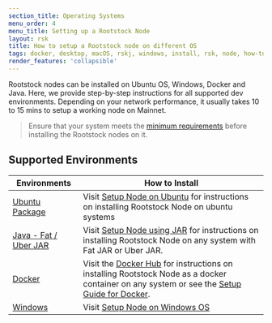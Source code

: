 ```yaml
---
section_title: Operating Systems
menu_order: 4
menu_title: Setting up a Rootstock Node
layout: rsk
title: How to setup a Rootstock node on different OS
tags: docker, desktop, macOS, rskj, windows, install, rsk, node, how-to, network, requirements, mainnet, testnet, regtest
render_features: 'collapsible'
---
```


Rootstock nodes can be installed on Ubuntu OS, Windows, Docker and Java. Here, we provide step-by-step instructions for all supported dev environments. Depending on your network performance, it usually takes 10 to 15 mins to setup a working node on Mainnet.

> Ensure that your system meets the [minimum requirements](/rsk/node/install/requirements/) before installing the Rootstock nodes on it.

## Supported Environments

| Environments | How to Install |
| --- | --- |
| [Ubuntu Package](/rsk/node/install/operating-systems/ubuntu/) | Visit [Setup Node on Ubuntu](/rsk/node/install/operating-systems/ubuntu/) for instructions on installing Rootstock Node on ubuntu systems |
| [Java - Fat / Uber JAR](/rsk/node/install/operating-systems/java/) | Visit [Setup Node using JAR](/rsk/node/install/operating-systems/java/) for instructions on installing Rootstock Node on any system with Fat JAR or Uber JAR. |
| [Docker](https://hub.docker.com/r/rsksmart/rskj) |  Visit the [Docker Hub](https://hub.docker.com/r/rsksmart/rskj) for instructions on installing Rootstock Node as a docker container on any system or see the [Setup Guide for Docker](/rsk/node/install/operating-systems/docker/). |
| [Windows](/rsk/node/contribute/windows/) | Visit [Setup Node on Windows OS](/rsk/node/contribute/windows/) |